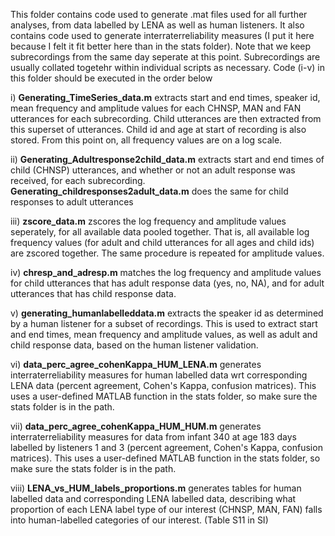 
This folder contains code used to generate .mat files used for all further analyses, from data labelled by LENA as well as human listeners. It also contains code used to generate interraterreliability measures (I put it here because I felt it fit better here than in the stats folder). Note that we keep subrecordings from the same day seperate at this point. Subrecordings are usually collated togetehr within individual scripts as necessary. Code (i-v) in this folder should be executed in the order below

i) **Generating_TimeSeries_data.m** extracts start and end times, speaker id, mean frequency and amplitude values for each CHNSP, MAN and FAN utterances for each subrecording. Child utterances are then extracted from this superset of utterances. Child id and age at start of recording is also stored. From this point on, all frequency values are on a log scale.  

ii) **Generating_Adultresponse2child_data.m** extracts start and end times of child (CHNSP) utterances, and whether or not an adult response was received, for each subrecording. **Generating_childresponses2adult_data.m** does the same for child responses to adult utterances

iii) **zscore_data.m** zscores the log frequency and amplitude values seperately, for all available data pooled together. That is, all available log frequency values (for adult and child utterances for all ages and child ids) are zscored together. The same procedure is repeated for amplitude values.  

iv) **chresp_and_adresp.m** matches the log frequency and amplitude values for child utterances that has adult response data (yes, no, NA), and for adult utterances that has child response data.

v) **generating_humanlabelleddata.m** extracts the speaker id as determined by a human listener for a subset of recordings. This is used to extract start and end times, mean frequency and amplitude values, as well as adult and child response data, based on the human listener validation. 

vi) **data_perc_agree_cohenKappa_HUM_LENA.m** generates interraterreliability measures for human labelled data wrt corresponding LENA data (percent agreement, Cohen's Kappa, confusion matrices). This uses a user-defined MATLAB function in the stats folder, so make sure the stats folder is in the path.  

vii) **data_perc_agree_cohenKappa_HUM_HUM.m** generates interraterreliability measures for data from infant 340 at age 183 days labelled by listeners 1 and 3 (percent agreement, Cohen's Kappa, confusion matrices). This uses a user-defined MATLAB function in the stats folder, so make sure the stats folder is in the path.  

viii) **LENA_vs_HUM_labels_proportions.m** generates tables for human labelled data and corresponding LENA labelled data, describing what proportion of each LENA label type of our interest (CHNSP, MAN, FAN) falls into human-labelled categories of our interest. (Table S11 in SI)



